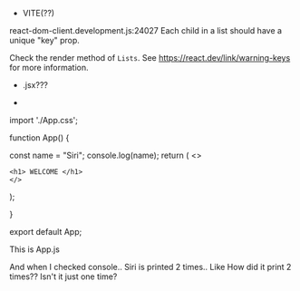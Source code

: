 * VITE(??)

react-dom-client.development.js:24027 Each child in a list should have a unique "key" prop.

Check the render method of `Lists`. See https://react.dev/link/warning-keys for more information.


* .jsx???




* 
import './App.css';

function App() {
  
   
   const name = "Siri";
   console.log(name);
   return (
    <>
    
    <h1> WELCOME </h1>
    </>
   );

  
}

export default App;


This is App.js

And when I checked console.. Siri is printed 2 times.. Like How did it print 2 times?? Isn't it just one time?


